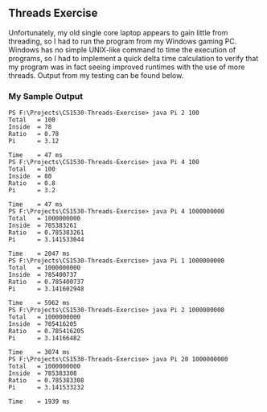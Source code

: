 ## Threads Exercise

Unfortunately, my old single core laptop appears to gain little from threading,
so I had to run the program from my Windows gaming PC.  
Windows has no simple UNIX-like command to time the execution of
programs, so I had to implement a quick delta time calculation to verify
that my program was in fact seeing improved runtimes with the use of more threads. Output from my testing can be found below.

### My Sample Output
```
PS F:\Projects\CS1530-Threads-Exercise> java Pi 2 100
Total   = 100
Inside  = 78
Ratio   = 0.78
Pi      = 3.12

Time    = 47 ms
PS F:\Projects\CS1530-Threads-Exercise> java Pi 4 100
Total   = 100
Inside  = 80
Ratio   = 0.8
Pi      = 3.2

Time    = 47 ms
PS F:\Projects\CS1530-Threads-Exercise> java Pi 4 1000000000
Total   = 1000000000
Inside  = 785383261
Ratio   = 0.785383261
Pi      = 3.141533044

Time    = 2047 ms
PS F:\Projects\CS1530-Threads-Exercise> java Pi 1 1000000000
Total   = 1000000000
Inside  = 785400737
Ratio   = 0.785400737
Pi      = 3.141602948

Time    = 5962 ms
PS F:\Projects\CS1530-Threads-Exercise> java Pi 2 1000000000
Total   = 1000000000
Inside  = 785416205
Ratio   = 0.785416205
Pi      = 3.14166482

Time    = 3074 ms
PS F:\Projects\CS1530-Threads-Exercise> java Pi 20 1000000000
Total   = 1000000000
Inside  = 785383308
Ratio   = 0.785383308
Pi      = 3.141533232

Time    = 1939 ms
```